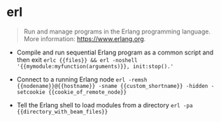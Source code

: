 # erl
> Run and manage programs in the Erlang programming language.
> More information: <https://www.erlang.org>.

- Compile and run sequential Erlang program as a common script and then exit
`erlc {{files}} && erl -noshell '{{mymodule:myfunction(arguments)}}, init:stop().'`

- Connect to a running Erlang node
`erl -remsh {{nodename}}@{{hostname}} -sname {{custom_shortname}} -hidden -setcookie {{cookie_of_remote_node}}`

- Tell the Erlang shell to load modules from a directory
`erl -pa {{directory_with_beam_files}}`

